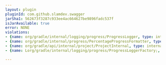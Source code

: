 ```yaml
---
layout: plugin
pluginId: com.github.slamdev.swagger
jarSha1: 562673f3287c933ee4ac664627be9896fadc537f
isJarAvailable: true
error: NONE
violations:
- {name: org/gradle/internal/logging/progress/ProgressLogger, type: internal-api-usage}
- {name: org/gradle/internal/progress/PercentageProgressFormatter, type: internal-api-usage}
- {name: org/gradle/api/internal/project/ProjectInternal, type: internal-api-usage}
- {name: Lorg/gradle/internal/logging/progress/ProgressLoggerFactory;, type: internal-api-usage}

---
```

